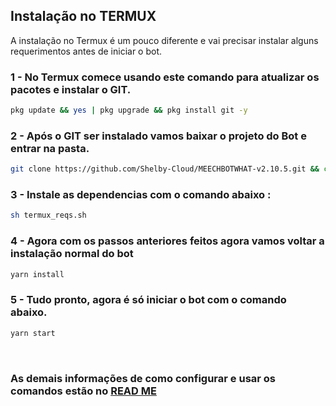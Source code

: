 ## Instalação no TERMUX

A instalação no Termux é um pouco diferente e vai precisar instalar alguns requerimentos antes de iniciar o bot.

### 1 - No Termux comece usando este comando para atualizar os pacotes e instalar o GIT.
```bash
pkg update && yes | pkg upgrade && pkg install git -y
```

### 2 - Após o GIT ser instalado vamos baixar o projeto do Bot e entrar na pasta.
```bash
git clone https://github.com/Shelby-Cloud/MEECHBOTWHAT-v2.10.5.git && cd MEECHBOTWHAT-v2.10.5
```

### 3 - Instale as dependencias com o comando abaixo :
```bash
sh termux_reqs.sh
```

### 4 - Agora com os passos anteriores feitos agora vamos voltar a instalação normal do bot
```bash
yarn install
```

### 5 - Tudo pronto, agora é só iniciar o bot com o comando abaixo.
```bash
yarn start
```

<br>

### As demais informações de como configurar e usar os comandos estão no [READ ME](/README.md)


